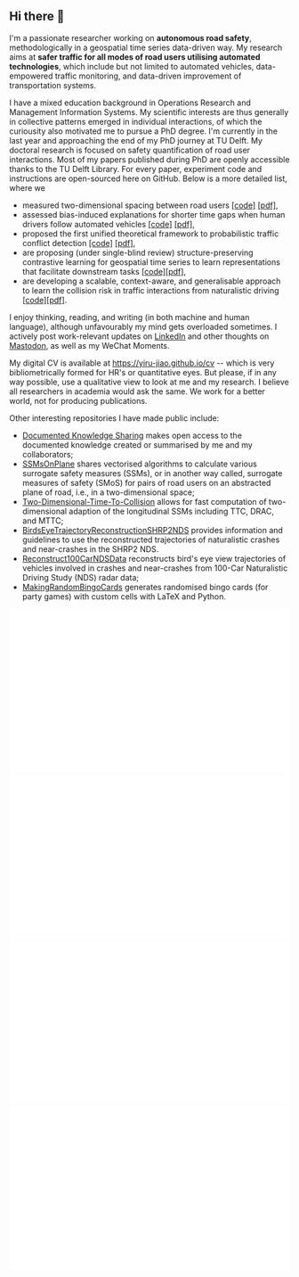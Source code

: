 ## Hi there 👋
I'm a passionate researcher working on **autonomous road safety**, methodologically in a geospatial time series data-driven way. My research aims at **safer traffic for all modes of road users utilising automated technologies**, which include but not limited to automated vehicles, data-empowered traffic monitoring, and data-driven improvement of transportation systems.

I have a mixed education background in Operations Research and Management Information Systems. My scientific interests are thus generally in collective patterns emerged in individual interactions, of which the curiousity also motivated me to pursue a PhD degree. I'm currently in the last year and approaching the end of my PhD journey at TU Delft. My doctoral research is focused on safety quantification of road user interactions. Most of my papers published during PhD are openly accessible thanks to the TU Delft Library. For every paper, experiment code and instructions are open-sourced here on GitHub. Below is a more detailed list, where we
- measured two-dimensional spacing between road users [\[code\]](https://github.com/Yiru-Jiao/DriverSpaceInference) [\[pdf\]](https://github.com/Yiru-Jiao/DocumentedKnowledgeSharing/blob/main/First-authoredPublications/2023-08%20Inferring%20vehicle%20spacing%20in%20urban%20traffic%20from%20trajectory%20data.pdf),
- assessed bias-induced explanations for shorter time gaps when human drivers follow automated vehicles [\[code\]](https://github.com/Yiru-Jiao/Explaining-headway-reduction-of-HVs-following-AVs) [\[pdf\]](https://github.com/Yiru-Jiao/DocumentedKnowledgeSharing/blob/main/First-authoredPublications/2024-06%20Beyond%20behavioural%20change%20Investigating%20alternative%20explanations.pdf),
- proposed the first unified theoretical framework to probabilistic traffic conflict detection [\[code\]](https://github.com/Yiru-Jiao/UnifiedConflictDetection) [\[pdf\]](https://github.com/Yiru-Jiao/DocumentedKnowledgeSharing/blob/main/First-authoredPublications/2024-12%20Unified%20probabilistic%20approach%20to%20traffic%20conflict%20detection.pdf),
- are proposing (under single-blind review) structure-preserving contrastive learning for geospatial time series to learn representations that facilitate downstream tasks [\[code\]](https://github.com/Yiru-Jiao/spclt)[\[pdf\]](https://arxiv.org/abs/2502.06380),
- are developing a scalable, context-aware, and generalisable approach to learn the collision risk in traffic interactions from naturalistic driving [\[code\]](https://github.com/Yiru-Jiao/GSSM)[\[pdf\]](https://arxiv.org/abs/2505.13556).

I enjoy thinking, reading, and writing (in both machine and human language), although unfavourably my mind gets overloaded sometimes. I actively post work-relevant updates on [LinkedIn](https://www.linkedin.com/in/yiru-%E8%89%BA%E8%8C%B9-jiao-%E7%84%A6-697620ba/) and other thoughts on [Mastodon](https://datasci.social/@studyinger), as well as my WeChat Moments. 

My digital CV is available at https://yiru-jiao.github.io/cv -- which is very bibliometrically formed for HR's or quantitative eyes. But please, if in any way possible, use a qualitative view to look at me and my research. I believe all researchers in academia would ask the same. We work for a better world, not for producing publications.

Other interesting repositories I have made public include:
- [Documented Knowledge Sharing](https://github.com/Yiru-Jiao/DocumentedKnowledgeSharing) makes open access to the documented knowledge created or summarised by me and my collaborators;
- [SSMsOnPlane](https://github.com/Yiru-Jiao/SSMsOnPlane) shares vectorised algorithms to calculate various surrogate safety measures (SSMs), or in another way called, surrogate measures of safety (SMoS) for pairs of road users on an abstracted plane of road, i.e., in a two-dimensional space;
- [Two-Dimensional-Time-To-Collision](https://github.com/Yiru-Jiao/Two-Dimensional-Time-To-Collision) allows for fast computation of two-dimensional adaption of the longitudinal SSMs including TTC, DRAC, and MTTC;
- [BirdsEyeTrajectoryReconstructionSHRP2NDS](https://github.com/Yiru-Jiao/BirdsEyeTrajectoryReconstructionSHRP2NDS) provides information and guidelines to use the reconstructed trajectories of naturalistic crashes and near-crashes in the SHRP2 NDS.
- [Reconstruct100CarNDSData](https://github.com/Yiru-Jiao/Reconstruct100CarNDSData) reconstructs bird's eye view trajectories of vehicles involved in crashes and near-crashes from 100-Car Naturalistic Driving Study (NDS) radar data;
- [MakingRandomBingoCards](https://github.com/Yiru-Jiao/MakingRandomBingoCards) generates randomised bingo cards (for party games) with custom cells with LaTeX and Python.

<div align="center">

![](https://raw.githubusercontent.com/yiru-jiao/github-stats/master/generated/languages.svg#gh-dark-mode-only)
![](https://raw.githubusercontent.com/yiru-jiao/github-stats/master/generated/languages.svg#gh-light-mode-only)
![](https://raw.githubusercontent.com/yiru-jiao/github-stats/master/generated/overview.svg#gh-dark-mode-only)
![](https://raw.githubusercontent.com/yiru-jiao/github-stats/master/generated/overview.svg#gh-light-mode-only)



<!--
**Yiru-Jiao/yiru-jiao** is a ✨ _special_ ✨ repository because its `README.md` (this file) appears on your GitHub profile.

Here are some ideas to get you started:

- 🔭 I’m currently working on ...
- 🌱 I’m currently learning ...
- 👯 I’m looking to collaborate on ...
- 🤔 I’m looking for help with ...
- 💬 Ask me about ...
- 📫 How to reach me: ...
- 😄 Pronouns: ...
- ⚡ Fun fact: ...
-->



